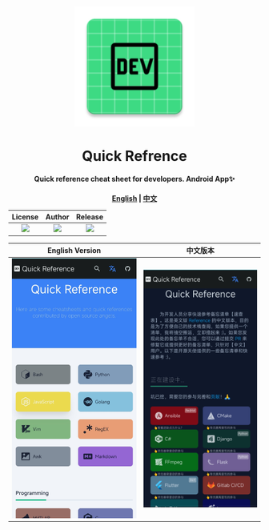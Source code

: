<!-- markdownlint-disable -->
<p align="center">
  <img width="240" src="https://github.com/sdvina/QuickReference/blob/main/app/src/main/res/mipmap-xxxhdpi/ic_launcher.png" style="text-align: center;">
</p>
<h1 align="center">Quick Refrence</h1>
<h4 align="center">Quick reference cheat sheet for developers. Android App✨</h4>

<h4 align="center">

[English](https://github.com/Fechin/reference) | [中文](https://github.com/jaywcjlove/reference)

|  License | Author | Release |
| ---------- | -----------|------------|
|![](https://img.shields.io/badge/license-MIT-green)|![](https://img.shields.io/badge/Author-JayHsu-blue.svg)|![](https://img.shields.io/github/v/release/sdvina/QuickReference?include_prereleases )|

| English Version| 中文版本 |
| --------------- | --------------- |
| ![image](https://github.com/sdvina/QuickReference/blob/main/app/src/main/assets/qr_en.jpg) | ![image](https://github.com/sdvina/QuickReference/blob/main/app/src/main/assets/qr_zh.jpg) |
